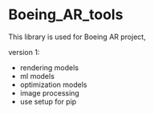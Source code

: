 # Boeing_AR_tools
This library is used for Boeing AR project, 

version 1:

- rendering models
- ml models
- optimization models
- image processing
-  use setup for pip 
